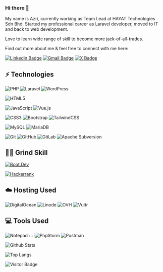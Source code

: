 ### Hi there 👋

My name is Azri, currently working as Team Lead at HAYAT Technologies Sdn Bhd. Started my professional career as Laravel developer, moved to IT and back to web development.

Love to learn wide range of skill to become more jack-of-all-trades.

Find out more about me & feel free to connect with me here:

[![Linkedin Badge](https://img.shields.io/badge/-Azri--Adam-blue?style=flat-square&logo=Linkedin&logoColor=white&link=https://www.linkedin.com/in/azri-cs/)](https://www.linkedin.com/in/azri-cs/)
[![Gmail Badge](https://img.shields.io/badge/-azriadam.cs@gmail.com-c14438?style=flat-square&logo=Gmail&logoColor=white&link=mailto:azriadam.cs@gmail.com)](mailto:azriadam.cs@gmail.com)
[![X Badge](https://img.shields.io/twitter/url?url=https%3A%2F%2Fx.com%2Fazri_cs&style=flat-square&logo=x&label=azri_cs)](https://x.com/azri_cs)


## ⚡ Technologies

![PHP](https://img.shields.io/badge/-PHP-777BB3?style=flat-square&logo=php&logoColor=white)
![Laravel](https://img.shields.io/badge/laravel-%23FF2D20.svg?style=flat-square&logo=laravel&logoColor=white)
![WordPress](https://img.shields.io/badge/WordPress-%23117AC9.svg?style=flat-square&logo=WordPress&logoColor=white)

![HTML5](https://img.shields.io/badge/-HTML5-E34F26?style=flat-square&logo=html5&logoColor=white)

![JavaScript](https://img.shields.io/badge/-JavaScript-black?style=flat-square&logo=javascript)
![Vue.js](https://img.shields.io/badge/VueJS-%2335495e.svg?style=flat-square&logo=vuedotjs&logoColor=%234FC08D)

![CSS3](https://img.shields.io/badge/-CSS3-1572B6?style=flat-square&logo=css3)
![Bootstrap](https://img.shields.io/badge/-Bootstrap-563D7C?style=flat-square&logo=bootstrap)
![TailwindCSS](https://img.shields.io/badge/TailwindCSS-%2338B2AC.svg?style=flat-square&logo=tailwind-css&logoColor=white)

![MySQL](https://img.shields.io/badge/-MySQL-black?style=flat-square&logo=mysql)
![MariaDB](https://img.shields.io/badge/MariaDB-003545?style=flat-square&logo=mariadb&logoColor=white)

![Git](https://img.shields.io/badge/-Git-black?style=flat-square&logo=git)
![GitHub](https://img.shields.io/badge/-GitHub-181717?style=flat-square&logo=github)
![GitLab](https://img.shields.io/badge/-GitLab-FCA121?style=flat-square&logo=gitlab)
![Apache Subversion](https://img.shields.io/badge/Subversion-%23809CC9.svg?style=flat-square&logo=subversion&logoColor=white)

## 🧑‍💻 Grind Skill
[![Boot.Dev](https://img.shields.io/badge/-Boot.Dev|azriadam--cs-black?logoColor=white&link=https://www.boot.dev/u/azriadam-cs)](https://www.boot.dev/u/azriadam-cs)

[![Hackerrank](https://img.shields.io/badge/-azriadam_cs-2EC866?style=flat-square&logo=HackerRank&logoColor=white&link=https://www.hackerrank.com/azriadam_cs)](https://www.hackerrank.com/azriadam_cs)

## ☁️ Hosting Used
![DigitalOcean](https://img.shields.io/badge/DigitalOcean-%230167ff.svg?style=flat-square&logo=digitalOcean&logoColor=white)
![Linode](https://img.shields.io/badge/linode-00A95C?style=flat-square&logo=linode&logoColor=white)
![OVH](https://img.shields.io/badge/ovh-%23123F6D.svg?style=flat-square&logo=ovh&logoColor=#123F6D)
![Vultr](https://img.shields.io/badge/Vultr-007BFC.svg?style=flat-square&logo=vultr)

## 💻 Tools Used
![Notepad++](https://img.shields.io/badge/Notepad++-90E59A.svg?style=flat-square&logo=notepad%2b%2b&logoColor=black)
![PhpStorm](https://img.shields.io/badge/phpstorm-143?style=flat-square&logo=phpstorm&logoColor=black&color=black&labelColor=darkorchid)
![Postman](https://img.shields.io/badge/Postman-FF6C37?style=flat-square&logo=postman&logoColor=white)


![Github Stats](https://github-readme-stats.vercel.app/api?username=azri-cs&count_private=true&show_icons=true&include_all_commits=true)

![Top Langs](https://github-readme-stats.vercel.app/api/top-langs/?username=azri-cs&hide=TeX&layout=compact)

![Visitor Badge](https://visitor-badge.laobi.icu/badge?page_id=azri-cs.azri-cs)
